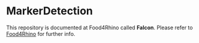 # MarkerDetection
This repository is documented at Food4Rhino called **Falcon**. Please refer to [Food4Rhino](http://www.food4rhino.com/app/falcon) for further info.
